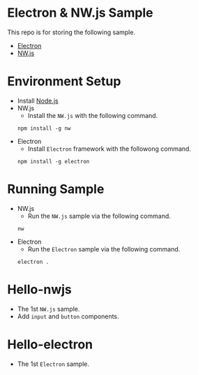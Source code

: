 # Electron & NW.js Sample
This repo is for storing the following sample.
* [Electron](http://electronjs.org/) 
* [NW.js](https://nwjs.io/)

# Environment Setup
* Install [Node.js](https://nodejs.org/en/)
* NW.js
    * Install the `NW.js` with the following command.
    ```
    npm install -g nw
    ```
* Electron
    * Install `Electron` framework with the followong command.
    ```
    npm install -g electron
    ```

# Running Sample
* NW.js
    * Run the `NW.js` sample via the following command.
    ```
    nw
    ```
* Electron
    * Run the `Electron` sample via the following command.
    ```
    electron .
    ```

# Hello-nwjs
* The 1st `NW.js` sample.
* Add `input` and `button` components.

# Hello-electron
* The 1st `Electron` sample.
